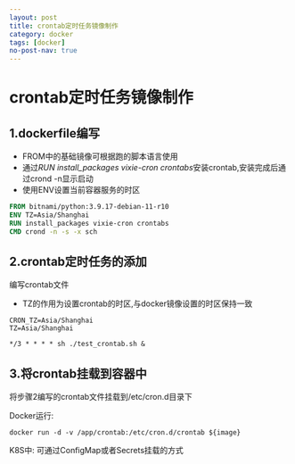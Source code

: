 ```yaml
---
layout: post
title: crontab定时任务镜像制作
category: docker
tags: [docker]
no-post-nav: true
---
```


# crontab定时任务镜像制作

## 1.dockerfile编写
* FROM中的基础镜像可根据跑的脚本语言使用
* 通过*RUN install_packages vixie-cron crontabs*安装crontab,安装完成后通过crond -n显示启动
* 使用ENV设置当前容器服务的时区
```Dockerfile
FROM bitnami/python:3.9.17-debian-11-r10
ENV TZ=Asia/Shanghai 
RUN install_packages vixie-cron crontabs
CMD crond -n -s -x sch
```

## 2.crontab定时任务的添加
编写crontab文件
* TZ的作用为设置crontab的时区,与docker镜像设置的时区保持一致
```crontab
CRON_TZ=Asia/Shanghai
TZ=Asia/Shanghai

*/3 * * * * sh ./test_crontab.sh &
```

## 3.将crontab挂载到容器中
将步骤2编写的crontab文件挂载到/etc/cron.d目录下

Docker运行:
```shell
docker run -d -v /app/crontab:/etc/cron.d/crontab ${image}
```

K8S中: 可通过ConfigMap或者Secrets挂载的方式